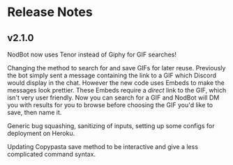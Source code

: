 # Release Notes

## v2.1.0
NodBot now uses Tenor instead of Giphy for GIF searches!

Changing the method to search for and save GIFs for later reuse. Previously the bot simply sent a message containing the link to a GIF which Discord would display in the chat. However the new code uses Embeds to make the messages look prettier. These Embeds require a *direct* link to the GIF, which isn't very user friendly. Now you can search for a GIF and NodBot will DM you with results for you to browse before choosing the GIF you'd like to save, then name it.

Generic bug squashing, sanitizing of inputs, setting up some configs for deployment on Heroku.

Updating Copypasta save method to be interactive and give a less complicated command syntax.